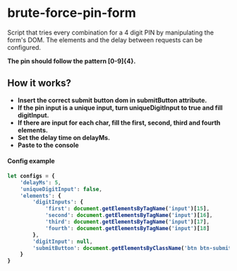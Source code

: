 # brute-force-pin-form
Script that tries every combination for a 4 digit PIN by manipulating the form's DOM. The elements and the delay between requests can be configured.

<b>The pin should follow the pattern [0-9]{4}.<b>

## How it works?
- Insert the correct submit button dom in submitButton attribute.
- If the pin input is a unique input, turn uniqueDigitInput to true and fill digitInput.
- If there are input for each char, fill the first, second, third and fourth elements.
- Set the delay time on delayMs.
- Paste to the console 

#### Config example

```javascript
let configs = {
    'delayMs': 5,
    'uniqueDigitInput': false,
    'elements': {
        'digitInputs': {
            'first': document.getElementsByTagName('input')[15],
            'second': document.getElementsByTagName('input')[16],
            'third': document.getElementsByTagName('input')[17],
            'fourth': document.getElementsByTagName('input')[18]
        },
        'digitInput': null,
        'submitButton': document.getElementsByClassName('btn btn-submit')[0]
    }
}


```
